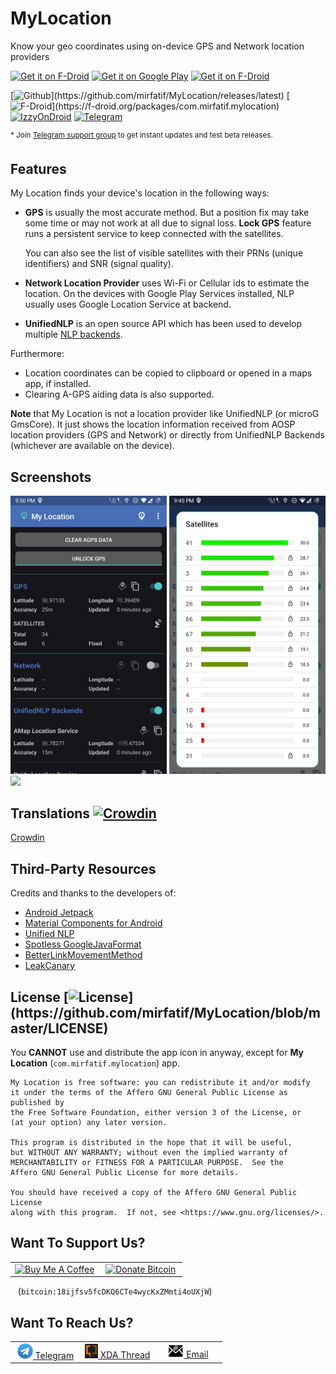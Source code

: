 # MyLocation
Know your geo coordinates using on-device GPS and Network location providers

<a href="https://f-droid.org/packages/com.mirfatif.mylocation"><img alt="Get it on F-Droid" src="https://fdroid.gitlab.io/artwork/badge/get-it-on.png" height="100"></a>
<a href="https://play.google.com/store/apps/details?id=com.mirfatif.mylocation.ps"><img alt="Get it on Google Play" src="https://play.google.com/intl/en_us/badges/static/images/badges/en_badge_web_generic.png" height="100"></a>
<a href="https://apt.izzysoft.de/fdroid/index/apk/com.mirfatif.mylocation"><img alt="Get it on F-Droid" src="https://gitlab.com/IzzyOnDroid/repo/-/raw/master/assets/IzzyOnDroid.png" height="100"></a>

[![Github](https://img.shields.io/github/v/release/mirfatif/MyLocation?label="Github")](https://github.com/mirfatif/MyLocation/releases/latest) [![F-Droid](https://img.shields.io/f-droid/v/com.mirfatif.mylocation.svg?label="F-Droid")](https://f-droid.org/packages/com.mirfatif.mylocation) [![IzzyOnDroid](https://img.shields.io/endpoint?url=https://apt.izzysoft.de/fdroid/api/v1/shield/com.mirfatif.mylocation)](https://apt.izzysoft.de/fdroid/index/apk/com.mirfatif.mylocation) [![Telegram](https://img.shields.io/endpoint?url=https://mirfatif.github.io/mirfatif/mlc_version.json)](https://t.me/mirfatifApps)

<sup>* Join [Telegram support group](https://t.me/MyLocationApp) to get instant updates and test beta releases.</sup>

## Features

My Location finds your device's location in the following ways:

* <b>GPS</b> is usually the most accurate method. But a position fix may take some time or may not work at all due to signal loss. <b>Lock GPS</b> feature runs a persistent service to keep connected with the satellites.

  You can also see the list of visible satellites with their PRNs (unique identifiers) and SNR (signal quality).
 
* <b>Network Location Provider</b> uses Wi-Fi or Cellular ids to estimate the location. On the devices with Google Play Services installed, NLP usually uses Google Location Service at backend.
* <b>UnifiedNLP</b> is an open source API which has been used to develop multiple [NLP backends](https://github.com/microg/UnifiedNlp/wiki/Backends).

Furthermore:

* Location coordinates can be copied to clipboard or opened in a maps app, if installed.
* Clearing A-GPS aiding data is also supported.

<b>Note</b> that My Location is not a location provider like UnifiedNLP (or microG GmsCore). It just shows the location information received from AOSP location providers (GPS and Network) or directly from UnifiedNLP Backends (whichever are available on the device).

## Screenshots

<img src="fastlane/metadata/android/en-US/images/phoneScreenshots/1.jpg" width="250"> <img src="fastlane/metadata/android/en-US/images/phoneScreenshots/2.jpg" width="250"> <img src="fastlane/metadata/android/en-US/images/phoneScreenshots/3.jpg" width="250">

## Translations [![Crowdin](https://badges.crowdin.net/my-location/localized.svg)](https://crowdin.com/project/my-location)
[Crowdin](https://crowdin.com/project/my-location)

## Third-Party Resources

Credits and thanks to the developers of:
* [Android Jetpack](https://github.com/androidx/androidx)
* [Material Components for Android](https://github.com/material-components/material-components-android)
* [Unified NLP](https://github.com/microg/android_external_UnifiedNlpApi)
* [Spotless GoogleJavaFormat](https://github.com/diffplug/spotless)
* [BetterLinkMovementMethod](https://github.com/saket/Better-Link-Movement-Method)
* [LeakCanary](https://github.com/square/leakcanary)

## License [![License](https://img.shields.io/github/license/mirfatif/MyLocation?label="License")](https://github.com/mirfatif/MyLocation/blob/master/LICENSE)

You **CANNOT** use and distribute the app icon in anyway, except for **My Location** (`com.mirfatif.mylocation`) app.

    My Location is free software: you can redistribute it and/or modify
    it under the terms of the Affero GNU General Public License as published by
    the Free Software Foundation, either version 3 of the License, or
    (at your option) any later version.

    This program is distributed in the hope that it will be useful,
    but WITHOUT ANY WARRANTY; without even the implied warranty of
    MERCHANTABILITY or FITNESS FOR A PARTICULAR PURPOSE.  See the
    Affero GNU General Public License for more details.

    You should have received a copy of the Affero GNU General Public License
    along with this program.  If not, see <https://www.gnu.org/licenses/>.

## Want To Support Us?

<table>
    <td><a href="https://www.buymeacoffee.com/mirfatif"><img src="https://cdn.buymeacoffee.com/buttons/default-white.png" height="45" width="170" alt="Buy Me A Coffee"/></a></td>
    <td>&nbsp;<a href="http://mirfatif.github.io/mirfatif/bitcoin_redirect"><img src="http://mirfatif.github.io/mirfatif/logos/btc_button.png" height="37" width="150" alt="Donate Bitcoin"/></a>&nbsp;</td>
</table>

&nbsp;&nbsp;&nbsp;(`bitcoin:18ijfsv5fcDKQ6CTe4wycKxZMmti4oUXjW`)

## Want To Reach Us?

<table>
    <td>&nbsp;<a href="https://t.me/MyLocationApp"><img src="https://raw.githubusercontent.com/mirfatif/mirfatif/main/logos/telegram.png" height="25"/> Telegram</a>&nbsp;</td>
    <td><a href="https://forum.xda-developers.com/t/app-5-0-my-location-know-your-geo-coordinates.4306185/"><img src="https://raw.githubusercontent.com/mirfatif/mirfatif/main/logos/xda.png" height="23" width="21"/> XDA Thread</a></td>
    <td>&nbsp;&nbsp;&nbsp;&nbsp;<a href="mailto:mirfatif.dev@gmail.com"><img src="https://raw.githubusercontent.com/mirfatif/mirfatif/main/logos/email.png" height="22" width="25"/> Email</a>&nbsp;&nbsp;&nbsp;&nbsp;</td>
</table>
